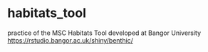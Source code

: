 # habitats_tool
practice of the MSC Habitats Tool developed at Bangor University https://rstudio.bangor.ac.uk/shiny/benthic/
